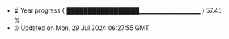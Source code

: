 - ⏳ Year progress { █████████████████▁▁▁▁▁▁▁▁▁▁▁▁▁ } 57.45 %
- ⏰ Updated on Mon, 29 Jul 2024 06:27:55 GMT

